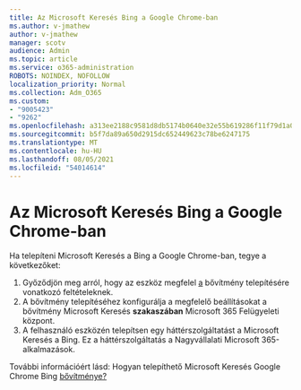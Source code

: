 ```yaml
---
title: Az Microsoft Keresés Bing a Google Chrome-ban
ms.author: v-jmathew
author: v-jmathew
manager: scotv
audience: Admin
ms.topic: article
ms.service: o365-administration
ROBOTS: NOINDEX, NOFOLLOW
localization_priority: Normal
ms.collection: Adm_O365
ms.custom:
- "9005423"
- "9262"
ms.openlocfilehash: a313ee2188c9581d8db5174b0640e32e55b619286f11f79d1a0293b66cc7c374
ms.sourcegitcommit: b5f7da89a650d2915dc652449623c78be6247175
ms.translationtype: MT
ms.contentlocale: hu-HU
ms.lasthandoff: 08/05/2021
ms.locfileid: "54014614"
---
```

# <a name="install-the-microsoft-search-in-bing-extension-in-google-chrome"></a>Az Microsoft Keresés Bing a Google Chrome-ban

Ha telepíteni Microsoft Keresés a Bing a Google Chrome-ban, tegye a következőket:

1. Győződjön meg arról, hogy az eszköz megfelel [a](https://go.microsoft.com/fwlink/?linkid=2152236) bővítmény telepítésére vonatkozó feltételeknek.
2. A bővítmény telepítéséhez konfigurálja a megfelelő beállításokat a bővítmény Microsoft Keresés **szakaszában** Microsoft 365 Felügyeleti központ.
3. A felhasználó eszközén telepítsen egy háttérszolgáltatást a Microsoft Keresés a Bing. Ez a háttérszolgáltatás a Nagyvállalati Microsoft 365-alkalmazások.

További információért lásd: Hogyan telepíthető Microsoft Keresés Google Chrome Bing [bővítménye?](https://go.microsoft.com/fwlink/?linkid=2150992)

